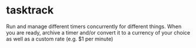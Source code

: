 # tasktrack
Run and manage different timers concurrently for different things.
When you are ready, archive a timer and/or convert it to a currency of your choice as well as a custom rate (e.g. $1 per minute)


